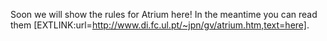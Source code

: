 Soon we will show the rules for Atrium here! In the meantime you can read them [EXTLINK:url=http://www.di.fc.ul.pt/~jpn/gv/atrium.htm,text=here].